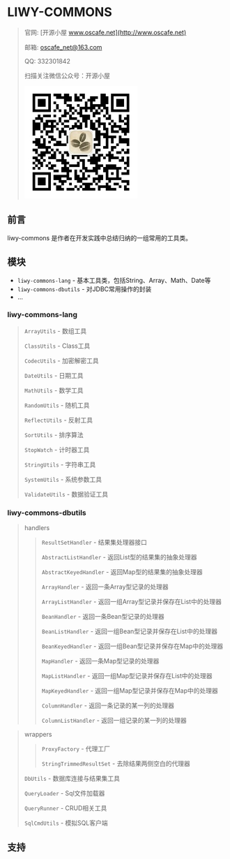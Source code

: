 # LIWY-COMMONS
> 官网: [开源小屋 www.oscafe.net](http://www.oscafe.net)
>
> 邮箱: oscafe_net@163.com
>
> QQ: 332301842
>
> 扫描关注微信公众号：开源小屋
>
> ![开源小屋www.oscafe.net 公众平台二维码](https://github.com/liwyspace/liwy-commons/blob/master/oscafe_qrcode.jpg)
## 前言
liwy-commons 是作者在开发实践中总结归纳的一组常用的工具类。
## 模块
* `liwy-commons-lang` - 基本工具类，包括String、Array、Math、Date等
* `liwy-commons-dbutils` - 对JDBC常用操作的封装
* ...
### liwy-commons-lang
> `ArrayUtils` - 数组工具
>
> `ClassUtils` - Class工具
>
> `CodecUtils` - 加密解密工具
>
> `DateUtils` - 日期工具
>
> `MathUtils` - 数学工具
>
> `RandomUtils` - 随机工具
>
> `ReflectUtils` - 反射工具
>
> `SortUtils` - 排序算法
>
> `StopWatch` - 计时器工具
>
> `StringUtils` - 字符串工具
>
> `SystemUtils` - 系统参数工具
>
> `ValidateUtils` - 数据验证工具
### liwy-commons-dbutils
> handlers
>> `ResultSetHandler` - 结果集处理器接口
>>
>> `AbstractListHandler` - 返回List型的结果集的抽象处理器
>>
>> `AbstractKeyedHandler` - 返回Map型的结果集的抽象处理器
>>
>> `ArrayHandler` - 返回一条Array型记录的处理器
>>
>> `ArrayListHandler` - 返回一组Array型记录并保存在List中的处理器
>>
>> `BeanHandler` - 返回一条Bean型记录的处理器
>>
>> `BeanListHandler` - 返回一组Bean型记录并保存在List中的处理器
>>
>> `BeanKeyedHandler` - 返回一组Bean型记录并保存在Map中的处理器
>>
>> `MapHandler` - 返回一条Map型记录的处理器
>>
>> `MapListHandler` - 返回一组Map型记录并保存在List中的处理器
>>
>> `MapKeyedHandler` - 返回一组Map型记录并保存在Map中的处理器
>>
>> `ColumnHandler` - 返回一条记录的某一列的处理器
>>
>> `ColumnListHandler` - 返回一组记录的某一列的处理器

>
> wrappers
>> `ProxyFactory` - 代理工厂
>>
>> `StringTrimmedResultSet` - 去除结果两侧空白的代理器
>
> `DbUtils` - 数据库连接与结果集工具
>
> `QueryLoader` - Sql文件加载器
>
> `QueryRunner` - CRUD相关工具
>
> `SqlCmdUtils` - 模拟SQL客户端

## 支持
